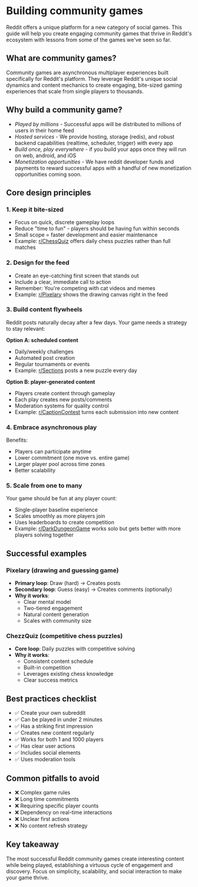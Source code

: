 # Building community games

Reddit offers a unique platform for a new category of social games. This guide will help you create engaging community games that thrive in Reddit's ecosystem with lessons from some of the games we've seen so far.

## What are community games?

Community games are asynchronous multiplayer experiences built specifically for Reddit's platform. They leverage Reddit's unique social dynamics and content mechanics to create engaging, bite-sized gaming experiences that scale from single players to thousands.

## Why build a community game?

- _Played by millions_ - Successful apps will be distributed to millions of users in their home feed
- _Hosted services_ - We provide hosting, storage (redis), and robust backend capabilities (realtime, scheduler, trigger) with every app
- _Build once, play everywhere_ - if you build your apps once they will run on web, android, and iOS
- _Monetization opportunities_ - We have reddit developer funds and payments to reward successful apps with a handful of new monetization opportunities coming soon.

## Core design principles

### 1. Keep it bite-sized

- Focus on quick, discrete gameplay loops
- Reduce "time to fun" - players should be having fun within seconds
- Small scope = faster development and easier maintenance
- Example: [r/ChessQuiz](https://reddit.com/r/chessquiz) offers daily chess puzzles rather than full matches

### 2. Design for the feed

- Create an eye-catching first screen that stands out
- Include a clear, immediate call to action
- Remember: You're competing with cat videos and memes
- Example: [r/Pixelary](https://reddit.com/r/pixelary]) shows the drawing canvas right in the feed

### 3. Build content flywheels

Reddit posts naturally decay after a few days. Your game needs a strategy to stay relevant:

**Option A: scheduled content**

- Daily/weekly challenges
- Automated post creation
- Regular tournaments or events
- Example: [r/Sections](https://reddit.com/r/sections) posts a new puzzle every day

**Option B: player-generated content**

- Players create content through gameplay
- Each play creates new posts/comments
- Moderation systems for quality control
- Example: [r/CaptionContest](https://reddit.com/r/captioncontest) turns each submission into new content

### 4. Embrace asynchronous play

Benefits:

- Players can participate anytime
- Lower commitment (one move vs. entire game)
- Larger player pool across time zones
- Better scalability

### 5. Scale from one to many

Your game should be fun at any player count:

- Single-player baseline experience
- Scales smoothly as more players join
- Uses leaderboards to create competition
- Example: [r/DarkDungeonGame](https://reddit.com/r/darkdungeongame) works solo but gets better with more players solving together

## Successful examples

### Pixelary (drawing and guessing game)

- **Primary loop**: Draw (hard) → Creates posts
- **Secondary loop**: Guess (easy) → Creates comments (optionally)
- **Why it works**:
  - Clear mental model
  - Two-tiered engagement
  - Natural content generation
  - Scales with community size

### ChezzQuiz (competitive chess puzzles)

- **Core loop**: Daily puzzles with competitive solving
- **Why it works**:
  - Consistent content schedule
  - Built-in competition
  - Leverages existing chess knowledge
  - Clear success metrics

## Best practices checklist

- ✅ Create your own subreddit
- ✅ Can be played in under 2 minutes
- ✅ Has a striking first impression
- ✅ Creates new content regularly
- ✅ Works for both 1 and 1000 players
- ✅ Has clear user actions
- ✅ Includes social elements
- ✅ Uses moderation tools

## Common pitfalls to avoid

- ❌ Complex game rules
- ❌ Long time commitments
- ❌ Requiring specific player counts
- ❌ Dependency on real-time interactions
- ❌ Unclear first actions
- ❌ No content refresh strategy

## Key takeaway

The most successful Reddit community games create interesting content while being played, establishing a virtuous cycle of engagement and discovery. Focus on simplicity, scalability, and social interaction to make your game thrive.
